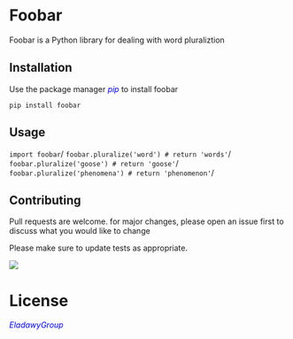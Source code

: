 # Foobar
Foobar is a Python library for dealing with word pluraliztion

## Installation

Use the package manager  <span style="color:blue">*pip*</span> to install foobar

`pip install foobar`

## Usage

`import foobar`/
`foobar.pluralize('word') # return 'words'`/ 
`foobar.pluralize('goose') # return 'goose'`/ 
`foobar.pluralize('phenomena') # return 'phenomenon'`/

## Contributing

Pull requests are welcome. for major changes, please open an issue first to discuss what you would like to change

Please make sure to update tests as appropriate.

![](https://commonmark.org/help/images/favicon.png)
# License
<span style="color:blue">*EladawyGroup*</span>


